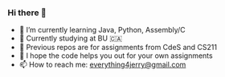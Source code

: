 ### Hi there 👋

- 🌱 I’m currently learning Java, Python, Assembly/C
- 💜 Currently studying at BU 🇨🇦
- 📖 Previous repos are for assignments from CdeS and CS211
- 🙏 I hope the code helps you out for your own assignments
- 📫 How to reach me: everything4jerry@gmail.com
<!--
**dev88jerry/dev88jerry** is a ✨ _special_ ✨ repository because its `README.md` (this file) appears on your GitHub profile.

Here are some ideas to get you started:

- 🔭 I’m currently working on ...
- 👯 I’m looking to collaborate on ...
- 🤔 I’m looking for help with ...
- 💬 Ask me about ...
- 😄 Pronouns: ...
- ⚡ Fun fact: ...
-->
